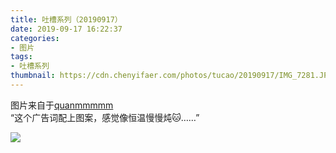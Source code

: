 ```yaml
---
title: 吐槽系列（20190917）
date: 2019-09-17 16:22:37
categories:
- 图片
tags:
- 吐槽系列
thumbnail: https://cdn.chenyifaer.com/photos/tucao/20190917/IMG_7281.JPG
---
```


图片来自于<a href="https://weibo.com/p/1005051720171447" target="_blank">quanmmmmm</a><br/> “这个广告词配上图案，感觉像恒温慢慢炖🐱……” ​​​​​​ ​​

![](https://cdn.chenyifaer.com/photos/tucao/20190917/IMG_7281.JPG)
